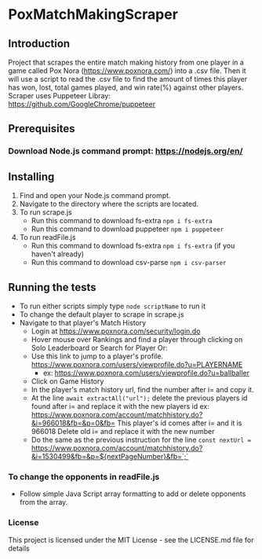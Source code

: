 # PoxMatchMakingScraper

## Introduction
Project that scrapes the entire match making history from one player in a game called Pox Nora 
(https://www.poxnora.com/) into a .csv file.
Then it will use a script to read the .csv file to find the amount of times this player 
has won, lost, total games played, and win rate(%) against other players.
Scraper uses Puppeteer Libray: https://github.com/GoogleChrome/puppeteer

## Prerequisites
### Download Node.js command prompt: https://nodejs.org/en/

## Installing
1. Find and open your Node.js command prompt.
2. Navigate to the directory where the scripts are located.
3. To run scrape.js
	- Run this command to download fs-extra `npm i fs-extra`
	- Run this command to download puppeteer `npm i puppeteer`
4. To run readFile.js
	- Run this command to download fs-extra `npm i fs-extra` (if you haven't already)
	- Run this command to download csv-parse `npm i csv-parser`

## Running the tests
* To run either scripts simply type `node scriptName` to run it
* To change the default player to scrape in scrape.js
* Navigate to that player's Match History
	- Login at https://www.poxnora.com/security/login.do
	- Hover mouse over Rankings and find a player through clicking on Solo Leaderboard or Search for Player
		Or:
	- Use this link to jump to a player's profile. https://www.poxnora.com/users/viewprofile.do?u=PLAYERNAME
		- ex: https://www.poxnora.com/users/viewprofile.do?u=ballballer
	- Click on Game History
	- In the player's match history url, find the number after i= and copy it.
	- At the line `await extractAll("url");` delete the previous players id found after i= and 
		replace it with the new players id
		ex: https://www.poxnora.com/account/matchhistory.do?&i=966018&fb=&p=0&fb=
		This player's id comes after i= and it is 966018
		Delete old i= and replace it with the new number
	- Do the same as the previous instruction for the line 
	`const nextUrl = `https://www.poxnora.com/account/matchhistory.do?&i=1530499&fb=&p=${nextPageNumber}&fb=`;`
### To change the opponents in readFile.js
- Follow simple Java Script array formatting to add or delete opponents from the array.
### License
This project is licensed under the MIT License - see the LICENSE.md file for details
